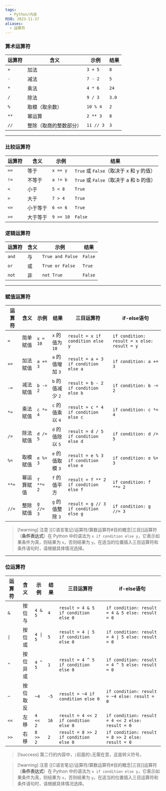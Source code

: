 ```yaml
---
tags:
  - Python/内容
时间: 2023-11-27
aliases:
  - 运算符
---
```

### 算术运算符

| 运算符 | 含义 | 示例 | 结果 |
| ---- | ---- | ---- | ---- |
| `+` | 加法 | `3 + 5` | `8` |
| `-` | 减法 | `7 - 2` | `5` |
| `*` | 乘法 | `4 * 6` | `24` |
| `/` | 除法 | `9 / 3` | `3.0` |
| `%` | 取模（取余数） | `10 % 4` | `2` |
| `**` | 幂运算 | `2 ** 3` | `8` |
| `//` | 整除（取商的整数部分） | `11 // 3` | `3` |

---
### 比较运算符

| 运算符 | 含义 | 示例 | 结果 |
| ---- | ---- | ---- | ---- |
| `==` | 等于 | `x == y` | `True` 或 `False`（取决于 x 和 y 的值） |
| `!=` | 不等于 | `a != b` | `True` 或 `False`（取决于 a 和 b 的值） |
| `<` | 小于 | `5 < 8` | `True` |
| `>` | 大于 | `7 > 4` | `True` |
| `<=` | 小于等于 | `6 <= 6` | `True` |
| `>=` | 大于等于 | `9 >= 10` | `False` |
### 逻辑运算符

| 运算符 | 含义 | 示例 | 结果 |
| ---- | ---- | ---- | ---- |
| `and` | 与 | `True and False` | `False` |
| `or` | 或 | `True or False` | `True` |
| `not` | 非 | `not True` | `False` |

---
### 赋值运算符

| 运算符 | 含义 | 示例 | 结果 | 三目运算符 | if-else语句 |
| ---- | ---- | ---- | ---- | ---- | ---- |
| `=` | 简单赋值 | `x = 10` | `x` 的值为 `10` | `result = x if condition else y` | `if condition: result = x else: result = y` |
| `+=` | 加法赋值 | `a += 3` | `a` 的值增加 `3` | `result = a + 3 if condition else a` | `if condition: a += 3` |
| `-=` | 减法赋值 | `b -= 2` | `b` 的值减少 `2` | `result = b - 2 if condition else b` | `if condition: b -= 2` |
| `*=` | 乘法赋值 | `c *= 4` | `c` 的值乘以 `4` | `result = c * 4 if condition else c` | `if condition: c *= 4` |
| `/=` | 除法赋值 | `d /= 5` | `d` 的值除以 `5` | `result = d / 5 if condition else d` | `if condition: d /= 5` |
| `%=` | 取模赋值 | `e %= 3` | `e` 的值取模 `3` | `result = e % 3 if condition else e` | `if condition: e %= 3` |
| `**=` | 幂运算赋值 | `f **= 2` | `f` 的值平方 | `result = f ** 2 if condition else f` | `if condition: f **= 2` |
| `//=` | 整除赋值 | `g //= 3` | `g` 的值整除 `3` | `result = g // 3 if condition else g` | `if condition: g //= 3` |

> [!warning] 注意
> [[C语言笔记/运算符/算数运算符#目的概念|三目]]运算符（**条件表达式**）在 Python 中的语法为 `x if condition else y`，它表示如果条件为真，则结果为 `x`，否则结果为 `y`。在适当的位置插入三目运算符和条件语句时，请根据具体情况选择。

---
### 位运算符

| 运算符 | 含义 | 示例 | 结果 | 三目运算符 | if-else语句 |
| ---- | :--: | ---- | ---- | ---- | ---- |
| `&` | 按位与 | `4 & 5` | `4` | `result = 4 & 5 if condition else 0` | `if condition: result = 4 & 5 else: result = 0` |
| `\|` | 按位或 | `4 \| 5` | `5` | `result = 4 \| 5 if condition else 0` | `if condition: result = 4 \| 5 else: result = 0` |
| `^` | 按位异或 | `4 ^ 5` | `1` | `result = 4 ^ 5 if condition else 0` | `if condition: result = 4 ^ 5 else: result = 0` |
| `~` | 按位取反 | `~4` | `-5` | `result = ~4 if condition else 0` | `if condition: result = ~4 else: result = 0` |
| `<<` | 左移 | `4 << 2` | `16` | `result = 4 << 2 if condition else 0` | `if condition: result = 4 << 2 else: result = 0` |
| `>>` | 右移 | `8 >> 2` | `2` | `result = 8 >> 2 if condition else 0` | `if condition: result = 8 >> 2 else: result = 0` |

>[!success] 第二行的内容中，`|`前面的`\`无需在意，这是转义符号。

> [!warning] 注意
> [[C语言笔记/运算符/算数运算符#目的概念|三目]]运算符（**条件表达式**）在 Python 中的语法为 `x if condition else y`，它表示如果条件为真，则结果为 `x`，否则结果为 `y`。在适当的位置插入三目运算符和条件语句时，请根据具体情况选择。
